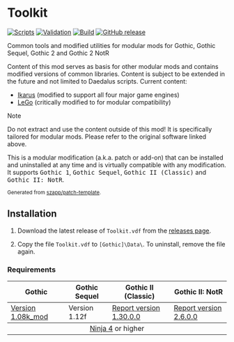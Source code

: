 # Toolkit

[![Scripts](https://github.com/szapp/Toolkit/actions/workflows/scripts.yml/badge.svg)](https://github.com/szapp/Toolkit/actions/workflows/scripts.yml)
[![Validation](https://github.com/szapp/Toolkit/actions/workflows/validation.yml/badge.svg)](https://github.com/szapp/Toolkit/actions/workflows/validation.yml)
[![Build](https://github.com/szapp/Toolkit/actions/workflows/build.yml/badge.svg)](https://github.com/szapp/Toolkit/actions/workflows/build.yml)
[![GitHub release](https://img.shields.io/github/v/release/szapp/Toolkit.svg)](https://github.com/szapp/Toolkit/releases/latest)  
<!-- [![World of Gothic](https://raw.githubusercontent.com/szapp/patch-template/main/.github/actions/initialization/badges/wog.svg)](https://www.worldofgothic.de/dl/download_XXXX.htm) -->
<!-- [![Spine](https://raw.githubusercontent.com/szapp/patch-template/main/.github/actions/initialization/badges/spine.svg)](https://clockwork-origins.com/spine) -->
<!-- [![Steam Gothic 1](https://img.shields.io/badge/steam-Gothic%201-2a3f5a?logo=steam&labelColor=1b2838)](https://steamcommunity.com/sharedfiles/filedetails/?id=XXXXXXXXXX) -->
<!-- [![Steam Gothic 2](https://img.shields.io/badge/steam-Gothic%202-2a3f5a?logo=steam&labelColor=1b2838)](https://steamcommunity.com/sharedfiles/filedetails/?id=XXXXXXXXXX) -->

Common tools and modified utilities for modular mods for Gothic, Gothic Sequel, Gothic 2 and Gothic 2 NotR

Content of this mod serves as basis for other modular mods and contains modified versions of common libraries.
Content is subject to be extended in the future and not limited to Daedalus scripts.
Current content:

- [Ikarus](https://github.com/Lehona/Ikarus) (modified to support all four major game engines)
- [LeGo](https://github.com/Lehona/LeGo) (critically modified to for modular compatibility)

> [!Note]
> Do not extract and use the content outside of this mod! It is specifically tailored for modular mods. Please refer to the original software linked above.

This is a modular modification (a.k.a. patch or add-on) that can be installed and uninstalled at any time and is virtually compatible with any modification.
It supports <kbd>Gothic 1</kbd>, <kbd>Gothic Sequel</kbd>, <kbd>Gothic II (Classic)</kbd> and <kbd>Gothic II: NotR</kbd>.

<sup>Generated from [szapp/patch-template](https://github.com/szapp/patch-template).</sup>

## Installation

1. Download the latest release of `Toolkit.vdf` from the [releases page](https://github.com/szapp/Toolkit/releases/latest).

2. Copy the file `Toolkit.vdf` to `[Gothic]\Data\`. To uninstall, remove the file again.

<!--
The patch is also available on
- [World of Gothic](https://www.worldofgothic.de/dl/download_XXXX.htm) | [Forum thread](https://forum.worldofplayers.de/forum/threads/XXXXXXX)
- [Spine Mod-Manager](https://clockwork-origins.com/spine/)
- [Steam Workshop Gothic 1](https://steamcommunity.com/sharedfiles/filedetails/?id=XXXXXXXXXX)
- [Steam Workshop Gothic 2](https://steamcommunity.com/sharedfiles/filedetails/?id=XXXXXXXXXX)
-->

### Requirements

<table><thead><tr><th>Gothic</th><th>Gothic Sequel</th><th>Gothic II (Classic)</th><th>Gothic II: NotR</th></tr></thead>
<tbody><tr><td><a href="https://www.worldofgothic.de/dl/download_34.htm">Version 1.08k_mod</a></td><td>Version 1.12f</td><td><a href="https://www.worldofgothic.de/dl/download_278.htm">Report version 1.30.0.0</a></td><td><a href="https://www.worldofgothic.de/dl/download_278.htm">Report version 2.6.0.0</a></td></tr></tbody>
<tbody><tr><td colspan="4" align="center"><a href="https://github.com/szapp/Ninja">Ninja 4</a> or higher</td></tr></tbody></table>

<!--

If you are interested in writing your own patch, please do not copy this patch!
Instead refer to the PATCH TEMPLATE to build a foundation that is customized to your needs!
The patch template can found at https://github.com/szapp/patch-template.

-->
